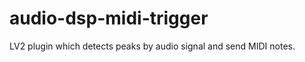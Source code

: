 audio-dsp-midi-trigger
======================

LV2 plugin which detects peaks by audio signal and send MIDI notes.
